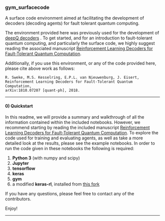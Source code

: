 ###  gym_surfacecode

A surface code environment aimed at facilitating the development of decoders (decoding agents) for fault tolerant quantum computing.

The environment provided here was previously used for the development of <a href="https://github.com/R-Sweke/DeepQ-Decoding"> deepQ decoders</a> . To get started, and for an introduction to fault-tolerant quantum computing, and particularly the surface code, we highly suggest reading the associated manuscript <a href="https://arxiv.org/pdf/1810.07207.pdf">Reinforcement Learning Decoders for Fault-Tolerant Quantum Computation</a>.

Additionally, if you use this environment, or any of the code provided here, please cite above work as follows:


    R. Sweke, M.S. Kesselring, E.P.L. van Nieuwenburg, J. Eisert,
    Reinforcement Learning Decoders for Fault-Tolerant Quantum Computation,
    arXiv:1810.07207 [quant-ph], 2018.  

<hr>

#### 0) Quickstart

In this readme, we will provide a summary and walkthrough of all the information contained within the included notebooks. However, we recommend starting by reading the included manuscript <a href="https://arxiv.org/pdf/1810.07207.pdf">Reinforcement Learning Decoders for Fault-Tolerant Quantum Computation</a>. To explore the code used for training and evaluating agents, as well as take a more detailed look at the results, please see the example notebooks. In order to run the code given in these notebooks the following is required:

<ol>
  <li> <b>Python 3</b> (with numpy and scipy)</li>
  <li> <b>Jupyter</b> </li>
  <li> <b>tensorflow</b> </li>
  <li> <b>keras</b> </li> 
  <li> <b>gym</b> </li> 
  <li> a modified <b>keras-rl</b>, installed from <a href="https://github.com/R-Sweke/keras-rl">this fork</a> </li>
</ol> 

If you have any questions, please feel free to contact any of the contributors.

Enjoy!

<hr>
